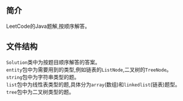 ## 简介
LeetCode的Java题解,按顺序解答。
## 文件结构
`Solution`类中为按题目顺序解答的答案。     
`entity`包中为需要用到的类型,例如链表的`ListNode`,二叉树的`TreeNode`。   
`string`包中为字符串类型的题。      
`list`包中为线性表类型的题,具体分为`array`(数组)和`linkedlist`(链表)题型。    
`tree`包中为二叉树类型的题。  

